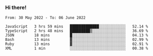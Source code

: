 ### Hi there!

<!--START_SECTION:waka-->

```text
From: 30 May 2022 - To: 06 June 2022

JavaScript   3 hrs 59 mins   █████████████░░░░░░░░░░░░   52.14 %
TypeScript   2 hrs 48 mins   █████████▒░░░░░░░░░░░░░░░   36.69 %
JSON         18 mins         █░░░░░░░░░░░░░░░░░░░░░░░░   04.13 %
Bash         13 mins         ▓░░░░░░░░░░░░░░░░░░░░░░░░   02.99 %
Ruby         13 mins         ▓░░░░░░░░░░░░░░░░░░░░░░░░   02.91 %
XML          1 min           ░░░░░░░░░░░░░░░░░░░░░░░░░   00.38 %
```

<!--END_SECTION:waka-->
